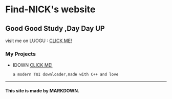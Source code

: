 # Find-NICK's website #

## Good Good Study ,Day Day UP ##

visit me on LUOGU : [CLICK ME!](https://www.luogu.com.cn/user/835911)

### My Projects ###

- IDOWN [CLICK ME!](https://github.com/Find-NICK/IDOWN)

  ```
  a modern TUI downloader,made with C++ and love
  ```

























---

####  This site is made by MARKDOWN. ####
